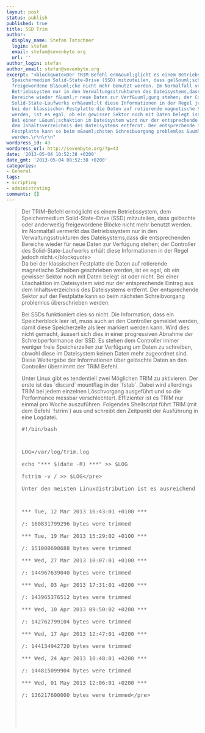 ```yaml
---
layout: post
status: publish
published: true
title: SSD Trim
author:
  display_name: Stefan Tatschner
  login: stefan
  email: stefan@sevenbyte.org
  url: ''
author_login: stefan
author_email: stefan@sevenbyte.org
excerpt: "<blockquote>Der TRIM-Befehl erm&ouml;glicht es einem Betriebssystem, dem
  Speichermedium Solid-State-Drive (SSD) mitzuteilen, dass gel&ouml;schte oder anderweitig
  freigewordene Bl&ouml;cke nicht mehr benutzt werden. Im Normalfall vermerkt das
  Betriebssystem nur in den Verwaltungsstrukturen des Dateisystems,dass die entsprechenden
  Bereiche wieder f&uuml;r neue Daten zur Verf&uuml;gung stehen; der Controller des
  Solid-State-Laufwerks erh&auml;lt diese Informationen in der Regel jedoch nicht.<&#47;blockquote>\r\nDa
  bei der klassischen Festplatte die Daten auf rotierende magnetische Scheiben geschrieben
  werden, ist es egal, ob ein gewisser Sektor noch mit Daten belegt ist oder nicht.
  Bei einer L&ouml;schaktion im Dateisystem wird nur der entsprechende Eintrag aus
  dem Inhaltsverzeichnis des Dateisystems entfernt. Der entsprechende Sektor auf der
  Festplatte kann so beim n&auml;chsten Schreibvorgang problemlos &uuml;berschrieben
  werden.\r\n\r\n"
wordpress_id: 43
wordpress_url: http://sevenbyte.org/?p=43
date: '2013-05-04 10:52:38 +0200'
date_gmt: '2013-05-04 08:52:38 +0200'
categories:
- General
tags:
- scripting
- administrating
comments: []
---
```

<blockquote>Der TRIM-Befehl erm&ouml;glicht es einem Betriebssystem, dem Speichermedium Solid-State-Drive (SSD) mitzuteilen, dass gel&ouml;schte oder anderweitig freigewordene Bl&ouml;cke nicht mehr benutzt werden. Im Normalfall vermerkt das Betriebssystem nur in den Verwaltungsstrukturen des Dateisystems,dass die entsprechenden Bereiche wieder f&uuml;r neue Daten zur Verf&uuml;gung stehen; der Controller des Solid-State-Laufwerks erh&auml;lt diese Informationen in der Regel jedoch nicht.<&#47;blockquote><br />
Da bei der klassischen Festplatte die Daten auf rotierende magnetische Scheiben geschrieben werden, ist es egal, ob ein gewisser Sektor noch mit Daten belegt ist oder nicht. Bei einer L&ouml;schaktion im Dateisystem wird nur der entsprechende Eintrag aus dem Inhaltsverzeichnis des Dateisystems entfernt. Der entsprechende Sektor auf der Festplatte kann so beim n&auml;chsten Schreibvorgang problemlos &uuml;berschrieben werden.</p>
<p><a id="more"></a><a id="more-43"></a></p>
<p>Bei SSDs funktioniert dies so nicht. Die Information, dass ein Speicherblock leer ist, muss auch an den Controller gemeldet werden, damit diese Speicherzelle als leer markiert werden kann. Wird dies nicht gemacht, &auml;ussert sich dies in einer progressiven Abnahme der Schreibperformance der SSD. Es stehen dem Controller immer weniger freie Speicherzellen zur Verf&uuml;gung um Daten zu schreiben, obwohl diese im Dateisystem keinen Daten mehr zugeordnet sind. Diese Weitergabe der Informationen &uuml;ber gel&ouml;schte Daten an den Controller &uuml;bernimmt der TRIM Befehl.</p>
<p>Unter Linux gibt es tendentiell zwei M&ouml;glichen TRIM zu aktivieren. Der erste ist das `discard` mountflag in der `fstab`. Dabei wird allerdings TRIM bei jedem einzelnen L&ouml;schvorgang ausgef&uuml;hrt und so die Performance messbar verschlechtert. Effizienter ist es TRIM nur einmal pro Woche auszuf&uuml;hren. Folgendes Shellscript f&uuml;hrt TRIM (mit dem Befehl `fstrim`) aus und schreibt den Zeitpunkt der Ausf&uuml;hrung in eine Logdatei.</p>
<pre class="lang:sh decode:true">#!&#47;bin&#47;bash</p>
<p>LOG=&#47;var&#47;log&#47;trim.log<br />
echo "*** $(date -R) ***" >> $LOG<br />
fstrim -v &#47; >> $LOG<&#47;pre><br />
Unter den meisten Linuxdistribution ist es ausreichend dieses Script unter `etc&#47;cron.weekly` zu kopieren und mittels `chmod +x` ausf&uuml;hrbar zu machen. Wenn alles richtig eingerichtet ist, sollte nach einigen Wochen Laufzeit unter `&#47;var&#47;log&#47;trim.log` ein vergleichbarer Inhalt zu folgendem Ausschnitt zu finden sein.</p>
<pre class="lang:default highlight:0 decode:true">*** Tue, 12 Mar 2013 16:43:01 +0100 ***<br />
&#47;: 160831799296 bytes were trimmed<br />
*** Tue, 19 Mar 2013 15:29:02 +0100 ***<br />
&#47;: 151000690688 bytes were trimmed<br />
*** Wed, 27 Mar 2013 10:07:01 +0100 ***<br />
&#47;: 144967639040 bytes were trimmed<br />
*** Wed, 03 Apr 2013 17:31:01 +0200 ***<br />
&#47;: 143965376512 bytes were trimmed<br />
*** Wed, 10 Apr 2013 09:50:02 +0200 ***<br />
&#47;: 142762799104 bytes were trimmed<br />
*** Wed, 17 Apr 2013 12:47:01 +0200 ***<br />
&#47;: 144134942720 bytes were trimmed<br />
*** Wed, 24 Apr 2013 10:48:01 +0200 ***<br />
&#47;: 144815099904 bytes were trimmed<br />
*** Wed, 01 May 2013 12:06:01 +0200 ***<br />
&#47;: 136217600000 bytes were trimmed<&#47;pre></p>
